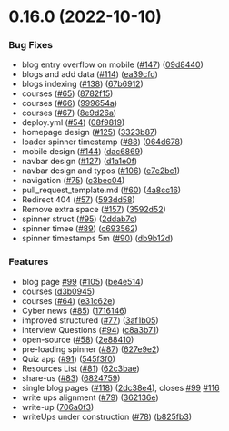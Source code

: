 # 0.16.0 (2022-10-10)


### Bug Fixes

* blog entry overflow on mobile ([#147](https://github.com/bancolombia/thecyberhub.org/issues/147)) ([09d8440](https://github.com/bancolombia/thecyberhub.org/commit/09d8440e20c66e48c136e8da4c583f1acfd1024f))
* blogs and add data ([#114](https://github.com/bancolombia/thecyberhub.org/issues/114)) ([ea39cfd](https://github.com/bancolombia/thecyberhub.org/commit/ea39cfddf686023a75fcac94c877540973f9bc8c))
* blogs indexing ([#138](https://github.com/bancolombia/thecyberhub.org/issues/138)) ([67b6912](https://github.com/bancolombia/thecyberhub.org/commit/67b691269f5340a51d6796ef9e6a16110242741a))
* courses ([#65](https://github.com/bancolombia/thecyberhub.org/issues/65)) ([8782f15](https://github.com/bancolombia/thecyberhub.org/commit/8782f15e2a17ae1b407c452b39d53a3884e3f9f6))
* courses ([#66](https://github.com/bancolombia/thecyberhub.org/issues/66)) ([999654a](https://github.com/bancolombia/thecyberhub.org/commit/999654a7ef408a2830881edea498d0fdc9707f50))
* courses ([#67](https://github.com/bancolombia/thecyberhub.org/issues/67)) ([8e9d26a](https://github.com/bancolombia/thecyberhub.org/commit/8e9d26a1c3b96d684062eaef216035aec8ec0fde))
* deploy.yml ([#54](https://github.com/bancolombia/thecyberhub.org/issues/54)) ([08f9819](https://github.com/bancolombia/thecyberhub.org/commit/08f98199a773e9ef054ad630f4cbaeb59f49196d))
* homepage design ([#125](https://github.com/bancolombia/thecyberhub.org/issues/125)) ([3323b87](https://github.com/bancolombia/thecyberhub.org/commit/3323b87c80fcd80166713bbb74c03dffec06029d))
* loader spinner timestamp ([#88](https://github.com/bancolombia/thecyberhub.org/issues/88)) ([064d678](https://github.com/bancolombia/thecyberhub.org/commit/064d678a74bfdf2af244630f09b809a7cce9a849))
* mobile design ([#144](https://github.com/bancolombia/thecyberhub.org/issues/144)) ([dac6869](https://github.com/bancolombia/thecyberhub.org/commit/dac6869ab766119ab157bad50d4ef527d04fdebd))
* navbar design ([#127](https://github.com/bancolombia/thecyberhub.org/issues/127)) ([d1a1e0f](https://github.com/bancolombia/thecyberhub.org/commit/d1a1e0f07997838af6757785bc47bb50009ee269))
* navbar design and typos ([#106](https://github.com/bancolombia/thecyberhub.org/issues/106)) ([e7e2bc1](https://github.com/bancolombia/thecyberhub.org/commit/e7e2bc17759a3c9cc0e865515072062924d052c6))
* navigation ([#75](https://github.com/bancolombia/thecyberhub.org/issues/75)) ([c3bec04](https://github.com/bancolombia/thecyberhub.org/commit/c3bec0411f8a70b2d220f34bb9fa0f512272876a))
* pull_request_template.md ([#60](https://github.com/bancolombia/thecyberhub.org/issues/60)) ([4a8cc16](https://github.com/bancolombia/thecyberhub.org/commit/4a8cc167f357817d7cb50199038d8f39813993a1))
* Redirect 404 ([#57](https://github.com/bancolombia/thecyberhub.org/issues/57)) ([593dd58](https://github.com/bancolombia/thecyberhub.org/commit/593dd58a8eb13b4e3d42079c40c988abec032cf7))
* Remove extra space ([#157](https://github.com/bancolombia/thecyberhub.org/issues/157)) ([3592d52](https://github.com/bancolombia/thecyberhub.org/commit/3592d522b2ce0456d03149981c76e1ce686ea90d))
* spinner struct ([#95](https://github.com/bancolombia/thecyberhub.org/issues/95)) ([2ddab7c](https://github.com/bancolombia/thecyberhub.org/commit/2ddab7c453463e492afb2e0811b076a2172c491f))
* spinner timee ([#89](https://github.com/bancolombia/thecyberhub.org/issues/89)) ([c693562](https://github.com/bancolombia/thecyberhub.org/commit/c693562e65b8becbdc55012242a9d8e93827dab2))
* spinner timestamps 5m ([#90](https://github.com/bancolombia/thecyberhub.org/issues/90)) ([db9b12d](https://github.com/bancolombia/thecyberhub.org/commit/db9b12d2a19587f1fce764031773ea7aaddcb31e))


### Features

* blog page [#99](https://github.com/bancolombia/thecyberhub.org/issues/99) ([#105](https://github.com/bancolombia/thecyberhub.org/issues/105)) ([be4e514](https://github.com/bancolombia/thecyberhub.org/commit/be4e514e00727a2437ec131f17207d6069caa709))
* courses ([d3b0945](https://github.com/bancolombia/thecyberhub.org/commit/d3b094546d9396da3a9d1fe2a3b3e58fc6bc4d5b))
* courses ([#64](https://github.com/bancolombia/thecyberhub.org/issues/64)) ([e31c62e](https://github.com/bancolombia/thecyberhub.org/commit/e31c62e69806e884805e1bd838d1fddbe164b6dc))
* Cyber news ([#85](https://github.com/bancolombia/thecyberhub.org/issues/85)) ([1716146](https://github.com/bancolombia/thecyberhub.org/commit/1716146b5bed7e1ae88f14ddcf16b4f439c58af3))
* improved structured ([#77](https://github.com/bancolombia/thecyberhub.org/issues/77)) ([3af1b05](https://github.com/bancolombia/thecyberhub.org/commit/3af1b059a0260f4f3f46b6a3d1f7542b8d1a1030))
* interview Questions ([#94](https://github.com/bancolombia/thecyberhub.org/issues/94)) ([c8a3b71](https://github.com/bancolombia/thecyberhub.org/commit/c8a3b71a3a8ec14a28dc03283137ab95dfaa786c))
* open-source ([#58](https://github.com/bancolombia/thecyberhub.org/issues/58)) ([2e88410](https://github.com/bancolombia/thecyberhub.org/commit/2e88410926effaea919ca1714c9c17fac0ff10e1))
* pre-loading spinner ([#87](https://github.com/bancolombia/thecyberhub.org/issues/87)) ([627e9e2](https://github.com/bancolombia/thecyberhub.org/commit/627e9e2601c8f809a0c78a09315e8125338f0d49))
* Quiz app ([#91](https://github.com/bancolombia/thecyberhub.org/issues/91)) ([545f3f0](https://github.com/bancolombia/thecyberhub.org/commit/545f3f0cb9bd8729a06d3702b43dba7265d76ff6))
* Resources List ([#81](https://github.com/bancolombia/thecyberhub.org/issues/81)) ([62c3bae](https://github.com/bancolombia/thecyberhub.org/commit/62c3baec14b29c24e63135631b15f6854f33502c))
* share-us ([#83](https://github.com/bancolombia/thecyberhub.org/issues/83)) ([6824759](https://github.com/bancolombia/thecyberhub.org/commit/6824759bdca612033793cd26b57bc8ee74055609))
* single blog pages ([#118](https://github.com/bancolombia/thecyberhub.org/issues/118)) ([2dc38e4](https://github.com/bancolombia/thecyberhub.org/commit/2dc38e479a0ed11eec54694637f76bc94e1100a4)), closes [#99](https://github.com/bancolombia/thecyberhub.org/issues/99) [#116](https://github.com/bancolombia/thecyberhub.org/issues/116)
* write ups alignment ([#79](https://github.com/bancolombia/thecyberhub.org/issues/79)) ([362136e](https://github.com/bancolombia/thecyberhub.org/commit/362136e0d6f8ee0bb224f2d66b8208f22e25bbc7))
* write-up ([706a0f3](https://github.com/bancolombia/thecyberhub.org/commit/706a0f3ccde69dbdf2e465e5b232cb6f92fddf39))
* writeUps under construction ([#78](https://github.com/bancolombia/thecyberhub.org/issues/78)) ([b825fb3](https://github.com/bancolombia/thecyberhub.org/commit/b825fb3e26b131793544b0fee6c09bc5cb543907))



